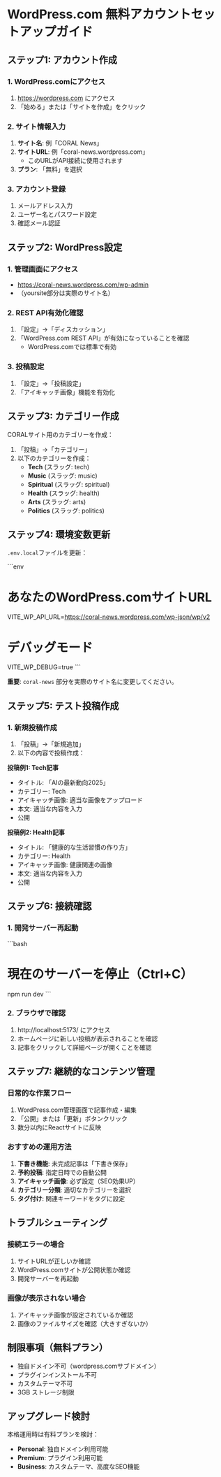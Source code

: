 # WordPress.com 無料アカウントセットアップガイド

## ステップ1: アカウント作成

### 1. WordPress.comにアクセス
1. https://wordpress.com にアクセス
2. 「始める」または「サイトを作成」をクリック

### 2. サイト情報入力
1. **サイト名**: 例「CORAL News」
2. **サイトURL**: 例「coral-news.wordpress.com」
   - このURLがAPI接続に使用されます
3. **プラン**: 「無料」を選択

### 3. アカウント登録
1. メールアドレス入力
2. ユーザー名とパスワード設定
3. 確認メール認証

## ステップ2: WordPress設定

### 1. 管理画面にアクセス
- https://coral-news.wordpress.com/wp-admin
- （yoursite部分は実際のサイト名）

### 2. REST API有効化確認
1. 「設定」→「ディスカッション」
2. 「WordPress.com REST API」が有効になっていることを確認
   - WordPress.comでは標準で有効

### 3. 投稿設定
1. 「設定」→「投稿設定」
2. 「アイキャッチ画像」機能を有効化

## ステップ3: カテゴリー作成

CORALサイト用のカテゴリーを作成：

1. 「投稿」→「カテゴリー」
2. 以下のカテゴリーを作成：
   - **Tech** (スラッグ: tech)
   - **Music** (スラッグ: music)  
   - **Spiritual** (スラッグ: spiritual)
   - **Health** (スラッグ: health)
   - **Arts** (スラッグ: arts)
   - **Politics** (スラッグ: politics)

## ステップ4: 環境変数更新

`.env.local`ファイルを更新：

\`\`\`env
# あなたのWordPress.comサイトURL
VITE_WP_API_URL=https://coral-news.wordpress.com/wp-json/wp/v2

# デバッグモード
VITE_WP_DEBUG=true
\`\`\`

**重要**: `coral-news` 部分を実際のサイト名に変更してください。

## ステップ5: テスト投稿作成

### 1. 新規投稿作成
1. 「投稿」→「新規追加」
2. 以下の内容で投稿作成：

**投稿例1: Tech記事**
- タイトル: 「AIの最新動向2025」
- カテゴリー: Tech
- アイキャッチ画像: 適当な画像をアップロード
- 本文: 適当な内容を入力
- 公開

**投稿例2: Health記事**
- タイトル: 「健康的な生活習慣の作り方」  
- カテゴリー: Health
- アイキャッチ画像: 健康関連の画像
- 本文: 適当な内容を入力
- 公開

## ステップ6: 接続確認

### 1. 開発サーバー再起動
\`\`\`bash
# 現在のサーバーを停止（Ctrl+C）
npm run dev
\`\`\`

### 2. ブラウザで確認
1. http://localhost:5173/ にアクセス
2. ホームページに新しい投稿が表示されることを確認
3. 記事をクリックして詳細ページが開くことを確認

## ステップ7: 継続的なコンテンツ管理

### 日常的な作業フロー
1. WordPress.com管理画面で記事作成・編集
2. 「公開」または「更新」ボタンクリック
3. 数分以内にReactサイトに反映

### おすすめの運用方法
1. **下書き機能**: 未完成記事は「下書き保存」
2. **予約投稿**: 指定日時での自動公開
3. **アイキャッチ画像**: 必ず設定（SEO効果UP）
4. **カテゴリー分類**: 適切なカテゴリーを選択
5. **タグ付け**: 関連キーワードをタグに設定

## トラブルシューティング

### 接続エラーの場合
1. サイトURLが正しいか確認
2. WordPress.comサイトが公開状態か確認
3. 開発サーバーを再起動

### 画像が表示されない場合
1. アイキャッチ画像が設定されているか確認
2. 画像のファイルサイズを確認（大きすぎないか）

## 制限事項（無料プラン）

- 独自ドメイン不可（wordpress.comサブドメイン）
- プラグインインストール不可
- カスタムテーマ不可
- 3GB ストレージ制限

## アップグレード検討

本格運用時は有料プランを検討：
- **Personal**: 独自ドメイン利用可能
- **Premium**: プラグイン利用可能
- **Business**: カスタムテーマ、高度なSEO機能